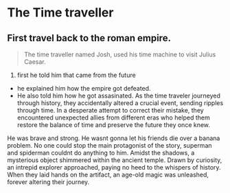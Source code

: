 # **The Time traveller**
## First travel back to the roman empire.
> The time traveller named Josh, used his time machine to visit Julius Caesar.
1. first he told him that came from the future
+ he explained him how the empire got defeated.
+ He also told him how he got assasinated.
As the time traveler journeyed through history, they accidentally altered a crucial event, sending ripples through time. In a desperate attempt to correct their mistake, they encountered unexpected allies from different eras who helped them restore the balance of time and preserve the future they once knew.

He was brave and strong. He wasnt gonna let his friends die over a banana problem. No one could stop the main protagonist of the story, superman and spiderman couldnt do anything to him.
Amidst the shadows, a mysterious object shimmered within the ancient temple. Drawn by curiosity, an intrepid explorer approached, paying no heed to the whispers of history. When they laid hands on the artifact, an age-old magic was unleashed, forever altering their journey.
